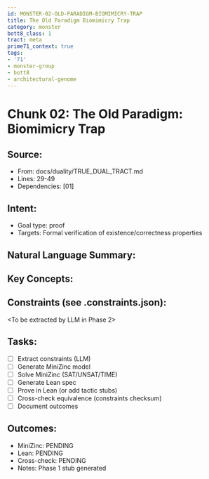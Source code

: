 ```yaml
---
id: MONSTER-02-OLD-PARADIGM-BIOMIMICRY-TRAP
title: The Old Paradigm Biomimicry Trap
category: monster
bott8_class: 1
tract: meta
prime71_context: true
tags:
- '71'
- monster-group
- bott8
- architectural-genome
---
```



# Chunk 02: The Old Paradigm: Biomimicry Trap

## Source:
- From: docs/duality/TRUE_DUAL_TRACT.md
- Lines: 29-49
- Dependencies: [01]

## Intent:
- Goal type: proof
- Targets: Formal verification of existence/correctness properties

## Natural Language Summary:
<To be filled during extraction phase>

## Key Concepts:
<To be identified from source during extraction>

## Constraints (see .constraints.json):
<To be extracted by LLM in Phase 2>

## Tasks:
- [ ] Extract constraints (LLM)
- [ ] Generate MiniZinc model
- [ ] Solve MiniZinc (SAT/UNSAT/TIME)
- [ ] Generate Lean spec
- [ ] Prove in Lean (or add tactic stubs)
- [ ] Cross-check equivalence (constraints checksum)
- [ ] Document outcomes

## Outcomes:
- MiniZinc: PENDING
- Lean: PENDING
- Cross-check: PENDING
- Notes: Phase 1 stub generated
